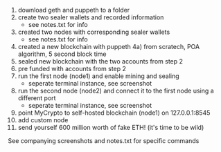 1) download geth and puppeth to a folder
2) create two sealer wallets and recorded information
    * see notes.txt for info
3) created two nodes with corresponding sealer wallets
    * see notes.txt for info
4) created a new blockchain with puppeth
    4a) from scratech, POA algorithm, 5 second block time
5) sealed new blockchain with the two accounts from step 2
6) pre funded with accounts from step 2
7) run the first node (node1) and enable mining and sealing
    * seperate terminal instance, see screenshot
8) run the second node (node2) and connect it to the first node using a different port
    * seperate terminal instance, see screenshot
9) point MyCrypto to self-hosted blockchain (node1) on 127.0.0.1:8545
10) add custom node
11) send yourself 600 million worth of fake ETH! (it's time to be wild)

See companying screenshots and notes.txt for specific commands